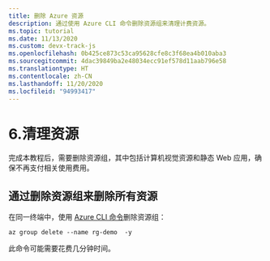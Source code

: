 ```yaml
---
title: 删除 Azure 资源
description: 通过使用 Azure CLI 命令删除资源组来清理计费资源。
ms.topic: tutorial
ms.date: 11/13/2020
ms.custom: devx-track-js
ms.openlocfilehash: 0b425ce873c53ca95628cfe8c3f68ea4b010aba3
ms.sourcegitcommit: 4dac39849ba2e48034ecc91ef578d11aab796e58
ms.translationtype: HT
ms.contentlocale: zh-CN
ms.lasthandoff: 11/20/2020
ms.locfileid: "94993417"
---
```

# <a name="6-clean-up-resources"></a>6.清理资源

完成本教程后，需要删除资源组，其中包括计算机视觉资源和静态 Web 应用，确保不再支付相关使用费用。 

## <a name="remove-all-the-resources-by-removing-resource-group"></a>通过删除资源组来删除所有资源

在同一终端中，使用 [Azure CLI 命令](/cli/azure/group?view=azure-cli-latest#az_group_delete)删除资源组：

```azurecli
az group delete --name rg-demo  -y
```

此命令可能需要花费几分钟时间。 
